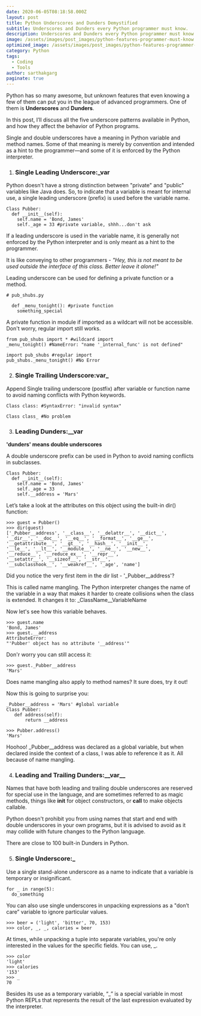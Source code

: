 ```yaml
---
date: 2020-06-05T08:18:58.000Z
layout: post
title: Python Underscores and Dunders Demystified
subtitle: Underscores and Dunders every Python programmer must know.
description: Underscores and Dunders every Python programmer must know.
image: /assets/images/post_images/python-features-programmer-must-know.webp
optimized_image: /assets/images/post_images/python-features-programmer-must-know.webp
category: Python
tags:
  - Coding
  - Tools
author: sarthakgarg
paginate: true
---
```

Python has so many awesome, but unknown features that even knowing a few of them can put you in the league of advanced programmers. One of them is **Underscores** and **Dunders**.

In this post, I’ll discuss all the five underscore patterns available in Python, and how they affect the behavior of Python programs.

Single and double underscores have a meaning in Python variable and method names. Some of that meaning is merely by convention and intended as a hint to the programmer—and some of it is enforced by the Python interpreter.

1. ### Single Leading Underscore:**_var**

Python doesn't have a strong distinction between "private" and "public" variables like Java does. So, to indicate that a variable is meant for internal use, a single leading underscore (prefix) is used before the variable name.

```
Class Pubber:
  def __init__(self):
    self.name = 'Bond, James'
    self._age = 33 #private variable, shhh...don't ask
```

If a leading underscore is used in the variable name, it is generally not enforced by the Python interpreter and is only meant as a hint to the programmer. 

It is like conveying to other programmers - *"Hey, this is not meant to be used outside the interface of this class. Better leave it alone!"*

Leading underscore can be used for defining a private function or a method. 

```
# pub_shubs.py

  def _menu_tonight(): #private function
    something_special
```

A private function in module if imported as a wildcart will not be accessible. Don't worry, regular import still works. 

```
from pub_shubs import * #wildcard import
_menu_tonight() #NameError: "name '_internal_func' is not defined"

import pub_shubs #regular import
pub_shubs._menu_tonight() #No Error
```

2. ### Single Trailing Underscore:**var_**

Append Single trailing underscore (postfix) after variable or function name to avoid naming conflicts with Python keywords.

```
Class class: #SyntaxError: "invalid syntax"

Class class_ #No problem
```

3. ### Leading Dunders:**__var**

**'dunders' means double underscores**

A double underscore prefix can be used in Python to avoid naming conflicts in subclasses.

```
Class Pubber:
  def __init__(self):
    self.name = 'Bond, James'
    self._age = 33
    self.__address = 'Mars'
```

Let’s take a look at the attributes on this object using the built-in dir()
function:

```
>>> guest = Pubber()
>>> dir(guest)
['_Pubber__address', '__class__', '__delattr__', '__dict__',
'__dir__', '__doc__', '__eq__', '__format__', '__ge__',
'__getattribute__', '__gt__', '__hash__', '__init__',
'__le__', '__lt__', '__module__', '__ne__', '__new__',
'__reduce__', '__reduce_ex__', '__repr__',
'__setattr__', '__sizeof__', '__str__',
'__subclasshook__', '__weakref__', '_age', 'name']
```

Did you notice the very first item in the dir list - '_Pubber__address'? 

This is called name mangling. The Python interpreter changes the name of the variable in a way that makes it harder to create collisions when the class is extended. It changes it to: _ClassName__VariableName

Now let's see how this variable behaves.

```
>>> guest.name
'Bond, James'
>>> guest.__address
AttributeError:
"'Pubber' object has no attribute '__address'"
```

Don'r worry you can still access it:

```
>>> guest._Pubber__address
'Mars'
```

Does name mangling also apply to method names? It sure does, try it out!

Now this is going to surprise you:

```
_Pubber__address = 'Mars' #global variable
Class Pubber:
   def address(self):
       return __address
```

```
>>> Pubber.address()
'Mars'
```

Hoohoo! _Pubber__address was declared as a global variable, but when declared inside the context of a class, I was able to reference it as it. All because of name mangling.

4. ### Leading and Trailing Dunders:**\_\_var\_\_**

Names that have both leading and trailing double underscores are reserved for special use in the language, and are sometimes referred to as magic methods, things like **init** for object constructors, or **call** to make objects
callable.

Python doesn't prohibit you from using names that start and end with double underscores in your own 
programs, but it is advised to avoid as it may collide with future changes to the Python language.

There are close to 100 built-in Dunders in Python. 

5. ### Single Underscore:**_**

Use a single stand-alone underscore as a name to indicate that a variable is temporary or insignificant.

```
for _ in range(5):
  do_something
```

You can also use single underscores in unpacking expressions as a "don’t care” variable to ignore particular values.

```
>>> beer = ('light', 'bitter', 70, 153)
>>> color, _, _, calories = beer
```

At times, while unpacking a tuple into separate
 variables, you're only interested in the values for the specific fields. You can use, _.

```
>>> color
'light'
>>> calories
'153'
>>> _
70
```

Besides its use as a temporary variable, “_” is a special variable in most
 Python REPLs that represents the result of the last expression evaluated
by the interpreter.